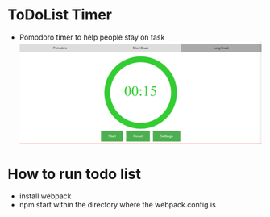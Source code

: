 # ToDoList Timer

* Pomodoro timer to help people stay on task
![Timer](./src/components/simpleTimer.png)

# How to run todo list
  * install webpack
  * npm start within the directory where the webpack.config is
